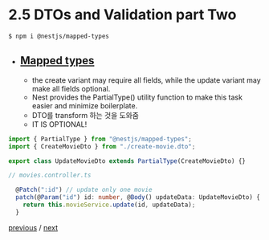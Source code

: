 # 2.5 DTOs and Validation part Two

```
$ npm i @nestjs/mapped-types
```

- ## [Mapped types](https://docs.nestjs.com/openapi/mapped-types#partial)
  - the create variant may require all fields, while the update variant may make all fields optional.
  - Nest provides the PartialType() utility function to make this task easier and minimize boilerplate.
  - DTO를 transform 하는 것을 도와줌
  - IT IS OPTIONAL!

```ts
import { PartialType } from "@nestjs/mapped-types";
import { CreateMovieDto } from "./create-movie.dto";

export class UpdateMovieDto extends PartialType(CreateMovieDto) {}
```

```ts
// movies.controller.ts

  @Patch(":id") // update only one movie
  patch(@Param("id") id: number, @Body() updateData: UpdateMovieDto) {
    return this.movieService.update(id, updateData);
  }
```

[previous](2.5.DTOs-and-validation-2.md) / [next](2.6.modules-and-dependency-injection.md)
